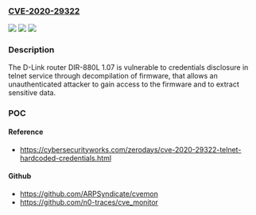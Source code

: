 ### [CVE-2020-29322](https://cve.mitre.org/cgi-bin/cvename.cgi?name=CVE-2020-29322)
![](https://img.shields.io/static/v1?label=Product&message=D-Link%20Router%20DIR-880L&color=blue)
![](https://img.shields.io/static/v1?label=Version&message=n%2Fa&color=blue)
![](https://img.shields.io/static/v1?label=Vulnerability&message=Hardcoded%20Credentials&color=brighgreen)

### Description

The D-Link router DIR-880L 1.07 is vulnerable to credentials disclosure in telnet service through decompilation of firmware, that allows an unauthenticated attacker to gain access to the firmware and to extract sensitive data.

### POC

#### Reference
- https://cybersecurityworks.com/zerodays/cve-2020-29322-telnet-hardcoded-credentials.html

#### Github
- https://github.com/ARPSyndicate/cvemon
- https://github.com/n0-traces/cve_monitor

